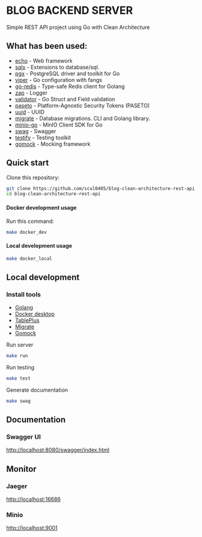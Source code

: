 # BLOG BACKEND SERVER

Simple REST API project using Go with Clean Architecture

## What has been used:
* [echo](https://github.com/labstack/echo) - Web framework
* [sqlx](https://github.com/jmoiron/sqlx) - Extensions to database/sql.
* [pgx](https://github.com/jackc/pgx) - PostgreSQL driver and toolkit for Go
* [viper](https://github.com/spf13/viper) - Go configuration with fangs
* [go-redis](https://github.com/go-redis/redis) - Type-safe Redis client for Golang
* [zap](https://github.com/uber-go/zap) - Logger
* [validator](https://github.com/go-playground/validator) - Go Struct and Field validation
* [paseto](https://github.com/o1egl/paseto) - Platform-Agnostic Security Tokens (PASETO)
* [uuid](https://github.com/google/uuid) - UUID
* [migrate](https://github.com/golang-migrate/migrate) - Database migrations. CLI and Golang library.
* [minio-go](https://github.com/minio/minio-go) - MinIO Client SDK for Go
* [swag](https://github.com/swaggo/swag) - Swagger
* [testify](https://github.com/stretchr/testify) - Testing toolkit
* [gomock](https://github.com/uber-go/mock) - Mocking framework

## Quick start

Clone this repository:
```sh
git clone https://github.com/scul0405/blog-clean-architecture-rest-api.git
cd blog-clean-architecture-rest-api
```
#### Docker development usage

Run this command:
```sh
make docker_dev
```
#### Local development usage

```sh
make docker_local
```

## Local development

### Install tools

- [Golang](https://golang.org/)
- [Docker desktop](https://www.docker.com/products/docker-desktop)
- [TablePlus](https://tableplus.com/)
- [Migrate](https://github.com/golang-migrate/migrate/tree/master/cmd/migrate)
- [Gomock](https://github.com/golang/mock)

Run server
```sh
make run
```

Run testing
```sh
make test
```

Generate documentation
```sh
make swag
```

## Documentation

### Swagger UI
[http://localhost:8080/swagger/index.html](http://localhost:8080/swagger/index.html)

## Monitor

### Jaeger
[http://localhost:16686](http://localhost:16686)

### Minio
[http://localhost:9001](http://localhost:9001)

